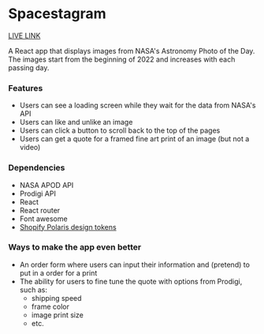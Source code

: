 # Spacestagram

[LIVE LINK](https://etti-spacestagram.herokuapp.com/)

A React app that displays images from NASA's Astronomy Photo of the Day.
The images start from the beginning of 2022 and increases with each passing day.

### Features

- Users can see a loading screen while they wait for the data from NASA's API
- Users can like and unlike an image
- Users can click a button to scroll back to the top of the pages
- Users can get a quote for a framed fine art print of an image (but not a video)

### Dependencies

- NASA APOD API
- Prodigi API
- React
- React router
- Font awesome
- [Shopify Polaris design tokens](https://github.com/Shopify/polaris-tokens)

### Ways to make the app even better

- An order form where users can input their information and (pretend) to put in a order for a print
- The ability for users to fine tune the quote with options from Prodigi, such as:
  - shipping speed
  - frame color
  - image print size
  - etc.
